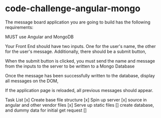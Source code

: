 # code-challenge-angular-mongo

The message board application you are going to build has the following requirements:

MUST use Angular and MongoDB

Your Front End should have two inputs. One for the user's name, the other for the user's message. Additionally, there should be a submit button,

When the submit button is clicked, you must send the name and message from the inputs to the server to be written to a Mongo Database

Once the message has been successfully written to the database, display all messages on the DOM,

If the application page is reloaded, all previous messages should appear.

Task List
[x] Create base file structure
[x] Spin up server
[x] source in angular and other vendor files
[x] Serve up static files
[] create database, and dummy data for initial get request
[]
